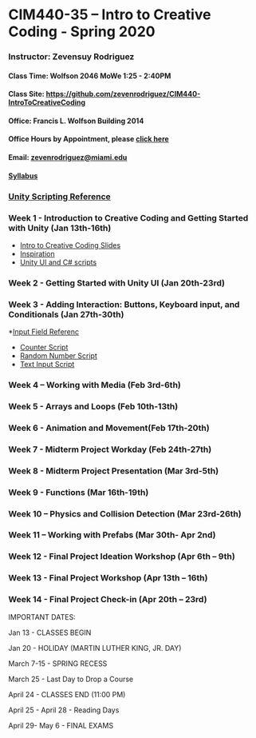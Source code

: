 # CIM440-35 – Intro to Creative Coding - Spring 2020  

### Instructor: Zevensuy Rodriguez
#### Class Time: Wolfson 2046 MoWe 1:25 - 2:40PM
#### Class Site: https://github.com/zevenrodriguez/CIM440-IntroToCreativeCoding
#### Office: Francis L. Wolfson Building 2014
#### Office Hours by Appointment, please [click here](https://outlook.office365.com/owa/calendar/OfficeHours@miamiedu.onmicrosoft.com/bookings/)
#### Email: zevenrodriguez@miami.edu
#### [Syllabus](CIM440-IntrotoCreativeCoding-General.pdf)

### [Unity Scripting Reference](https://docs.unity3d.com/2019.2/Documentation/ScriptReference/index.html)

### Week 1 - Introduction to Creative Coding and Getting Started with Unity (Jan 13th-16th)

* [Intro to Creative Coding Slides](https://docs.google.com/presentation/d/1JOyKlBnO07jWDOI2GCSGj7Qi4ifHQrrECOa8ZJdVJA8/edit?usp=sharing)
* [Inspiration](inspiration.md)
* [Unity UI and C# scripts](https://docs.google.com/presentation/d/1p4PsdqcDyNW-75JJrLv6wtzsfHaFDP6hFd_TB3zaaOo/edit?usp=sharing)

### Week 2 - Getting Started with Unity UI (Jan 20th-23rd)

### Week 3 - Adding Interaction: Buttons, Keyboard input, and Conditionals (Jan 27th-30th)

*[Input Field Referenc](https://docs.unity3d.com/Packages/com.unity.ugui@1.0/manual/script-InputField.html)

* [Counter Script]()
* [Random Number Script]()
* [Text Input Script]()



### Week 4 – Working with Media (Feb 3rd-6th)

### Week 5 - Arrays and Loops (Feb 10th-13th)

### Week 6 - Animation and Movement(Feb 17th-20th)

### Week 7 - Midterm Project Workday (Feb 24th-27th)

### Week 8 - Midterm Project Presentation (Mar 3rd-5th)

### Week 9 - Functions (Mar 16th-19th)

### Week 10 – Physics and Collision Detection (Mar 23rd-26th)

### Week 11 – Working with Prefabs (Mar 30th- Apr 2nd)

### Week 12 - Final Project Ideation Workshop (Apr 6th – 9th)

### Week 13 - Final Project Workshop (Apr 13th – 16th)

### Week 14 - Final Project Check-in (Apr 20th – 23rd)


IMPORTANT DATES:

Jan 13 - CLASSES BEGIN

Jan 20 - HOLIDAY (MARTIN LUTHER KING, JR. DAY)

March 7-15 - SPRING RECESS

March 25 - Last Day to Drop a Course

April 24 - CLASSES END  (11:00 PM)

April 25 - April 28 - Reading Days

April 29- May 6 - FINAL EXAMS
